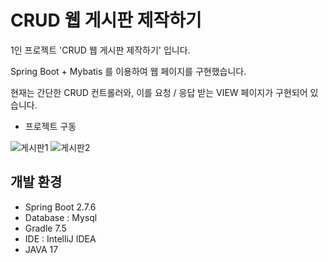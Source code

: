 # CRUD 웹 게시판 제작하기

1인 프로젝트 'CRUD 웹 게시판 제작하기' 입니다.

Spring Boot + Mybatis 를 이용하여 웹 페이지를 구현했습니다.

현재는 간단한 CRUD 컨트롤러와, 이를 요청 / 응답 받는 VIEW 페이지가 구현되어 있습니다.


- 프로젝트 구동

![게시판1](https://user-images.githubusercontent.com/105425369/204768950-3d87cf2e-a3e1-4d57-ad7c-14ef8ecea820.PNG)
![게시판2](https://user-images.githubusercontent.com/105425369/204775765-4bbe3e35-31cd-4aaf-aa9a-62daf78ce044.PNG)


## 개발 환경

- Spring Boot 2.7.6
- Database : Mysql
- Gradle 7.5
- IDE : IntelliJ IDEA
- JAVA 17
